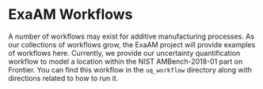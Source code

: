 # ExaAM Workflows

A number of workflows may exist for additive manufacturing processes. As our collections of workflows grow, the ExaAM project will provide examples of workflows here. Currently, we provide our uncertainty quantification workflow to model a location within the NIST AMBench-2018-01 part on Frontier. You can find this workflow in the `uq_workflow` directory along with directions related to how to run it.
